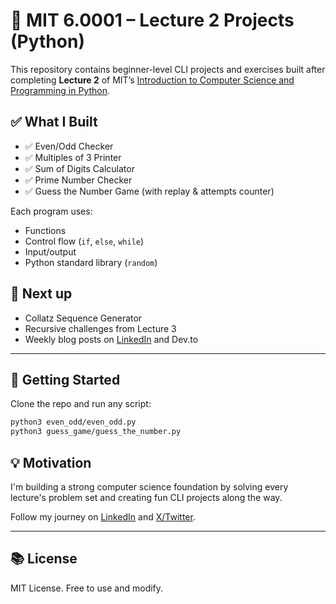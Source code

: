 # 🧠 MIT 6.0001 – Lecture 2 Projects (Python)

This repository contains beginner-level CLI projects and exercises built after completing **Lecture 2** of MIT’s [Introduction to Computer Science and Programming in Python](https://ocw.mit.edu/courses/6-0001-introduction-to-computer-science-and-programming-in-python-fall-2016/).

## ✅ What I Built
- ✅ Even/Odd Checker  
- ✅ Multiples of 3 Printer  
- ✅ Sum of Digits Calculator  
- ✅ Prime Number Checker  
- ✅ Guess the Number Game (with replay & attempts counter)

Each program uses:
- Functions
- Control flow (`if`, `else`, `while`)
- Input/output
- Python standard library (`random`)

## 📌 Next up
- Collatz Sequence Generator  
- Recursive challenges from Lecture 3  
- Weekly blog posts on [LinkedIn](https://linkedin.com) and Dev.to

---

## 🚀 Getting Started

Clone the repo and run any script:

```bash
python3 even_odd/even_odd.py
python3 guess_game/guess_the_number.py
```

## 💡 Motivation

I'm building a strong computer science foundation by solving every lecture's problem set and creating fun CLI projects along the way.

Follow my journey on [LinkedIn](https://linkedin.com) and [X/Twitter](https://twitter.com).

---

## 📚 License

MIT License. Free to use and modify.